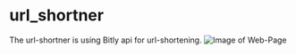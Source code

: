 # url_shortner
The url-shortner is using Bitly api for url-shortening.
![Image of Web-Page](https://github.com/zootedb0t/url_shortner/blob/main/resource/readme.png)
